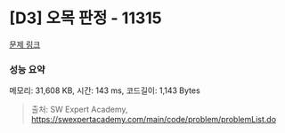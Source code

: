 # [D3] 오목 판정 - 11315 

[문제 링크](https://swexpertacademy.com/main/code/problem/problemDetail.do?contestProbId=AXaSUPYqPYMDFASQ) 

### 성능 요약

메모리: 31,608 KB, 시간: 143 ms, 코드길이: 1,143 Bytes



> 출처: SW Expert Academy, https://swexpertacademy.com/main/code/problem/problemList.do